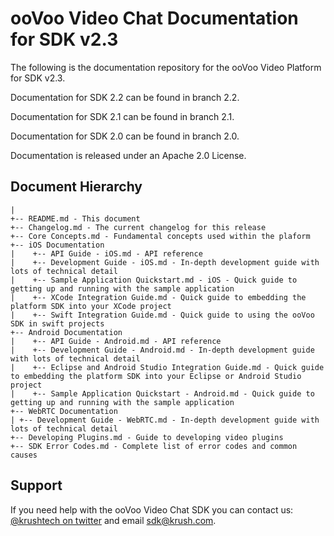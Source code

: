 # ooVoo Video Chat Documentation for SDK v2.3
The following is the documentation repository for the ooVoo Video Platform for SDK v2.3.

Documentation for SDK 2.2 can be found in branch 2.2.

Documentation for SDK 2.1 can be found in branch 2.1.

Documentation for SDK 2.0 can be found in branch 2.0.

Documentation is released under an Apache 2.0 License.

## Document Hierarchy

```
|
+-- README.md - This document
+-- Changelog.md - The current changelog for this release
+-- Core Concepts.md - Fundamental concepts used within the plaform
+-- iOS Documentation
|    +-- API Guide - iOS.md - API reference
|    +-- Development Guide - iOS.md - In-depth development guide with lots of technical detail
|    +-- Sample Application Quickstart.md - iOS - Quick guide to getting up and running with the sample application
|    +-- XCode Integration Guide.md - Quick guide to embedding the platform SDK into your XCode project
|    +-- Swift Integration Guide.md - Quick guide to using the ooVoo SDK in swift projects
+-- Android Documentation
|    +-- API Guide - Android.md - API reference
|    +-- Development Guide - Android.md - In-depth development guide with lots of technical detail
|    +-- Eclipse and Android Studio Integration Guide.md - Quick guide to embedding the platform SDK into your Eclipse or Android Studio project
|    +-- Sample Application Quickstart - Android.md - Quick guide to getting up and running with the sample application
+-- WebRTC Documentation
| +-- Development Guide - WebRTC.md - In-depth development guide with lots of technical detail
+-- Developing Plugins.md - Guide to developing video plugins
+-- SDK Error Codes.md - Complete list of error codes and common causes
```

## Support
If you need help with the ooVoo Video Chat SDK you can contact us: [@krushtech on twitter](http://twitter.com/krushtech) and email [sdk@krush.com](mailto:sdk@krush.com).
